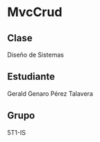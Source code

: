 MvcCrud
=============

Clase
-------
Diseño de Sistemas

Estudiante
-------
Gerald Genaro Pérez Talavera

Grupo
-------
5T1-IS
